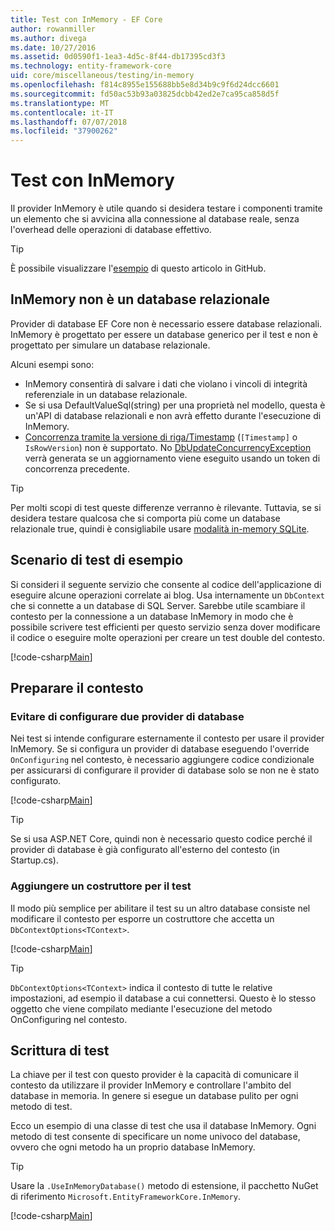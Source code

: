 ```yaml
---
title: Test con InMemory - EF Core
author: rowanmiller
ms.author: divega
ms.date: 10/27/2016
ms.assetid: 0d0590f1-1ea3-4d5c-8f44-db17395cd3f3
ms.technology: entity-framework-core
uid: core/miscellaneous/testing/in-memory
ms.openlocfilehash: f814c8955e155688bb5e8d34b9c9f6d24dcc6601
ms.sourcegitcommit: fd50ac53b93a03825dcbb42ed2e7ca95ca858d5f
ms.translationtype: MT
ms.contentlocale: it-IT
ms.lasthandoff: 07/07/2018
ms.locfileid: "37900262"
---
```

# <a name="testing-with-inmemory"></a>Test con InMemory

Il provider InMemory è utile quando si desidera testare i componenti tramite un elemento che si avvicina alla connessione al database reale, senza l'overhead delle operazioni di database effettivo.

> [!TIP]  
> È possibile visualizzare l'[esempio](https://github.com/aspnet/EntityFramework.Docs/tree/master/samples/core/Miscellaneous/Testing) di questo articolo in GitHub.

## <a name="inmemory-is-not-a-relational-database"></a>InMemory non è un database relazionale

Provider di database EF Core non è necessario essere database relazionali. InMemory è progettato per essere un database generico per il test e non è progettato per simulare un database relazionale.

Alcuni esempi sono:

* InMemory consentirà di salvare i dati che violano i vincoli di integrità referenziale in un database relazionale.
* Se si usa DefaultValueSql(string) per una proprietà nel modello, questa è un'API di database relazionali e non avrà effetto durante l'esecuzione di InMemory.
* [Concorrenza tramite la versione di riga/Timestamp](xref:core/modeling/concurrency#timestamprow-version) (`[Timestamp]` o `IsRowVersion`) non è supportato. No [DbUpdateConcurrencyException](https://docs.microsoft.com/dotnet/api/microsoft.entityframeworkcore.dbupdateconcurrencyexception) verrà generata se un aggiornamento viene eseguito usando un token di concorrenza precedente.

> [!TIP]  
> Per molti scopi di test queste differenze verranno è rilevante. Tuttavia, se si desidera testare qualcosa che si comporta più come un database relazionale true, quindi è consigliabile usare [modalità in-memory SQLite](sqlite.md).

## <a name="example-testing-scenario"></a>Scenario di test di esempio

Si consideri il seguente servizio che consente al codice dell'applicazione di eseguire alcune operazioni correlate ai blog. Usa internamente un `DbContext` che si connette a un database di SQL Server. Sarebbe utile scambiare il contesto per la connessione a un database InMemory in modo che è possibile scrivere test efficienti per questo servizio senza dover modificare il codice o eseguire molte operazioni per creare un test double del contesto.

[!code-csharp[Main](../../../../samples/core/Miscellaneous/Testing/BusinessLogic/BlogService.cs)]

## <a name="get-your-context-ready"></a>Preparare il contesto

### <a name="avoid-configuring-two-database-providers"></a>Evitare di configurare due provider di database

Nei test si intende configurare esternamente il contesto per usare il provider InMemory. Se si configura un provider di database eseguendo l'override `OnConfiguring` nel contesto, è necessario aggiungere codice condizionale per assicurarsi di configurare il provider di database solo se non ne è stato configurato.

[!code-csharp[Main](../../../../samples/core/Miscellaneous/Testing/BusinessLogic/BloggingContext.cs#OnConfiguring)]

> [!TIP]  
> Se si usa ASP.NET Core, quindi non è necessario questo codice perché il provider di database è già configurato all'esterno del contesto (in Startup.cs).

### <a name="add-a-constructor-for-testing"></a>Aggiungere un costruttore per il test

Il modo più semplice per abilitare il test su un altro database consiste nel modificare il contesto per esporre un costruttore che accetta un `DbContextOptions<TContext>`.

[!code-csharp[Main](../../../../samples/core/Miscellaneous/Testing/BusinessLogic/BloggingContext.cs#Constructors)]

> [!TIP]  
> `DbContextOptions<TContext>` indica il contesto di tutte le relative impostazioni, ad esempio il database a cui connettersi. Questo è lo stesso oggetto che viene compilato mediante l'esecuzione del metodo OnConfiguring nel contesto.

## <a name="writing-tests"></a>Scrittura di test

La chiave per il test con questo provider è la capacità di comunicare il contesto da utilizzare il provider InMemory e controllare l'ambito del database in memoria. In genere si esegue un database pulito per ogni metodo di test.

Ecco un esempio di una classe di test che usa il database InMemory. Ogni metodo di test consente di specificare un nome univoco del database, ovvero che ogni metodo ha un proprio database InMemory.

>[!TIP]
> Usare la `.UseInMemoryDatabase()` metodo di estensione, il pacchetto NuGet di riferimento `Microsoft.EntityFrameworkCore.InMemory`.

[!code-csharp[Main](../../../../samples/core/Miscellaneous/Testing/TestProject/InMemory/BlogServiceTests.cs)]
